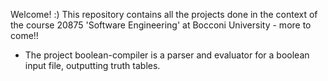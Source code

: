 Welcome! :) 
This repository contains all the projects done in the context of the course 20875 'Software Engineering' at Bocconi University - more to come!!

- The project boolean-compiler is a parser and evaluator for a boolean input file, outputting truth tables. 
